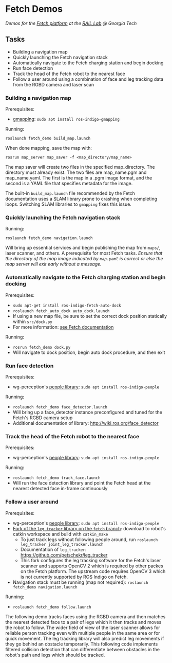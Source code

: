 # Fetch Demos
_Demos for the [Fetch platform](http://docs.fetchrobotics.com/index.html) at the [RAIL Lab](http://www.rail.gatech.edu/) @ Georgia Tech_

## Tasks
- Building a navigation map
- Quickly launching the Fetch navigation stack
- Automatically navigate to the Fetch charging station and begin docking
- Run face detection
- Track the head of the Fetch robot to the nearest face
- Follow a user around using a combination of face and leg tracking data from the RGBD camera and laser scan

### Building a navigation map

Prerequisites:
- [gmapping](http://wiki.ros.org/gmapping): `sudo apt install ros-indigo-gmapping`

Running:

`roslaunch fetch_demo build_map.launch`

When done mapping, save the map with:

`rosrun map_server map_saver -f <map_directory/map_name>`

The map saver will create two files in the specified map_directory. The directory must already exist. The two files are map_name.pgm and map_name.yaml. The first is the map in a .pgm image format, and the second is a YAML file that specifies metadata for the image.

The built-in `build_map.launch` file recommended by the Fetch documentation uses a SLAM library prone to crashing when completing loops. Switching SLAM libraries to `gmapping` fixes this issue.

### Quickly launching the Fetch navigation stack

Running:

`roslaunch fetch_demo navigation.launch`

Will bring up essential services and begin publishing the map from `maps/`, laser scanner, and others. A prerequisite for most Fetch tasks. _Ensure that the directory of the map image indicated by `map.yaml` is correct or else the map server will exit early without a message._

### Automatically navigate to the Fetch charging station and begin docking

Prerequisites:
- `sudo apt-get install ros-indigo-fetch-auto-dock`
- `roslaunch fetch_auto_dock auto_dock.launch`
- If using a new map file, be sure to set the correct dock position statically within `src/dock.py`
- For more information: [see Fetch documentation](http://docs.fetchrobotics.com/docking.html)

Running:
- `rosrun fetch_demo dock.py`
- Will navigate to dock position, begin auto dock procedure, and then exit

### Run face detection

Prerequisites:
- wg-perception's [people library](https://github.com/wg-perception/people): `sudo apt install ros-indigo-people`

Running:
- `roslaunch fetch_demo face_detector.launch`
- Will bring up a face_detector instance preconfigured and tuned for the Fetch's RGBD camera setup
- Additional documentation of library: http://wiki.ros.org/face_detector

### Track the head of the Fetch robot to the nearest face

Prerequisites:
- wg-perception's [people library](https://github.com/wg-perception/people): `sudo apt install ros-indigo-people`

Running:
- `roslaunch fetch_demo track_face.launch`
- Will run the face detection library and point the Fetch head at the nearest detected face in-frame continuously

### Follow a user around

Prerequisites:
- wg-perception's [people library](https://github.com/wg-perception/people): `sudo apt install ros-indigo-people`
- [Fork of the `leg_tracker` library on the `fetch` branch](https://github.com/petschekr/leg_tracker): download to robot's catkin workspace and build with `catkin_make`
    - To just track legs without following people around, run `roslaunch leg_tracker joint_leg_tracker.launch`
    - Documentation of `leg_tracker`: https://github.com/petschekr/leg_tracker
    - This fork configures the leg tracking software for the Fetch's laser scanner and supports OpenCV 2 which is required by other packes on the Fetch platform. The upstream code requires OpenCV 3 which is not currently supported by ROS Indigo on Fetch.
- Navigation stack must be running (map not required): `roslaunch fetch_demo navigation.launch`

Running:
- `roslaunch fetch_demo follow.launch`

The following demo tracks faces using the RGBD camera and then matches the nearest detected face to a pair of legs which it then tracks and moves the robot to follow. The wider field of view of the laser scanner allows for reliable person tracking even with multiple people in the same area or for quick movement. The leg tracking library will also predict leg movements if they go behind an obstacle temporarily. This following code implements filtered collision detection that can differentiate between obstacles in the robot's path and legs which should be tracked.
